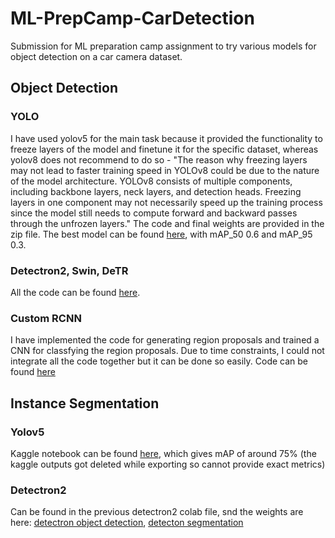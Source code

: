# ML-PrepCamp-CarDetection
Submission for ML preparation camp assignment to try various models for object detection on a car camera dataset.

## Object Detection
### YOLO
I have used yolov5 for the main task because it provided the functionality to freeze layers of the model and finetune it for the specific dataset, whereas yolov8 does not recommend to do so - "The reason why freezing layers may not lead to faster training speed in YOLOv8 could be due to the nature of the model architecture. YOLOv8 consists of multiple components, including backbone layers, neck layers, and detection heads. Freezing layers in one component may not necessarily speed up the training process since the model still needs to compute forward and backward passes through the unfrozen layers."
The code and final weights are provided in the zip file. The best model can be found [here](https://iitk-my.sharepoint.com/:u:/g/personal/bhagwata22_iitk_ac_in/EdX2JIdBWZBIu8PadgJvxNgBTDHtmMzy7LwTECvKwmuAIg?e=Y35Eij), with mAP_50 0.6 and mAP_95 0.3.

### Detectron2, Swin, DeTR
All the code can be found [here](https://colab.research.google.com/drive/1sex9STWvqv1hBeJGI0slh6G01__fgETO?usp=sharing).

### Custom RCNN
I have implemented the code for generating region proposals and trained a CNN for classfying the region proposals. Due to time constraints, I could not integrate all the code together but it can be done so easily. Code can be found [here](https://colab.research.google.com/drive/1j7neHjlulyfK1yb_YQIhRKEvVfuPiP_I?usp=sharing)

## Instance Segmentation
### Yolov5
Kaggle notebook can be found [here](https://www.kaggle.com/code/amoametan/car-dataset-segmentation), which gives mAP of around 75% (the kaggle outputs got deleted while exporting so cannot provide exact metrics)

### Detectron2
Can be found in the previous detectron2 colab file, snd the weights are here: [detectron object detection](https://iitk-my.sharepoint.com/:u:/g/personal/bhagwata22_iitk_ac_in/EThbQHhbi8JDlLThyPnzUOsB473-RAM61cEr4XR6flD7Hw?e=YNNOLH), [detecton segmentation](https://iitk-my.sharepoint.com/:u:/g/personal/bhagwata22_iitk_ac_in/EcIQ8NoMB1VLqouKrO1LvtoBtsHcYrISG_ODpvEhZFBv9Q?e=bJ7vta)

